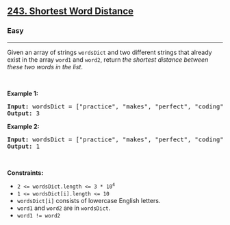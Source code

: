 <h2><a href="https://leetcode.com/problems/shortest-word-distance/">243. Shortest Word Distance</a></h2><h3>Easy</h3><hr><div style="user-select: auto;"><p style="user-select: auto;">Given an array of strings <code style="user-select: auto;">wordsDict</code> and two different strings that already exist in the array <code style="user-select: auto;">word1</code> and <code style="user-select: auto;">word2</code>, return <em style="user-select: auto;">the shortest distance between these two words in the list</em>.</p>

<p style="user-select: auto;">&nbsp;</p>
<p style="user-select: auto;"><strong style="user-select: auto;">Example 1:</strong></p>

<pre style="user-select: auto;"><strong style="user-select: auto;">Input:</strong> wordsDict = ["practice", "makes", "perfect", "coding", "makes"], word1 = "coding", word2 = "practice"
<strong style="user-select: auto;">Output:</strong> 3
</pre>

<p style="user-select: auto;"><strong style="user-select: auto;">Example 2:</strong></p>

<pre style="user-select: auto;"><strong style="user-select: auto;">Input:</strong> wordsDict = ["practice", "makes", "perfect", "coding", "makes"], word1 = "makes", word2 = "coding"
<strong style="user-select: auto;">Output:</strong> 1
</pre>

<p style="user-select: auto;">&nbsp;</p>
<p style="user-select: auto;"><strong style="user-select: auto;">Constraints:</strong></p>

<ul style="user-select: auto;">
	<li style="user-select: auto;"><code style="user-select: auto;">2 &lt;= wordsDict.length &lt;= 3 * 10<sup style="user-select: auto;">4</sup></code></li>
	<li style="user-select: auto;"><code style="user-select: auto;">1 &lt;= wordsDict[i].length &lt;= 10</code></li>
	<li style="user-select: auto;"><code style="user-select: auto;">wordsDict[i]</code> consists of lowercase English letters.</li>
	<li style="user-select: auto;"><code style="user-select: auto;">word1</code> and <code style="user-select: auto;">word2</code> are in <code style="user-select: auto;">wordsDict</code>.</li>
	<li style="user-select: auto;"><code style="user-select: auto;">word1 != word2</code></li>
</ul>
</div>